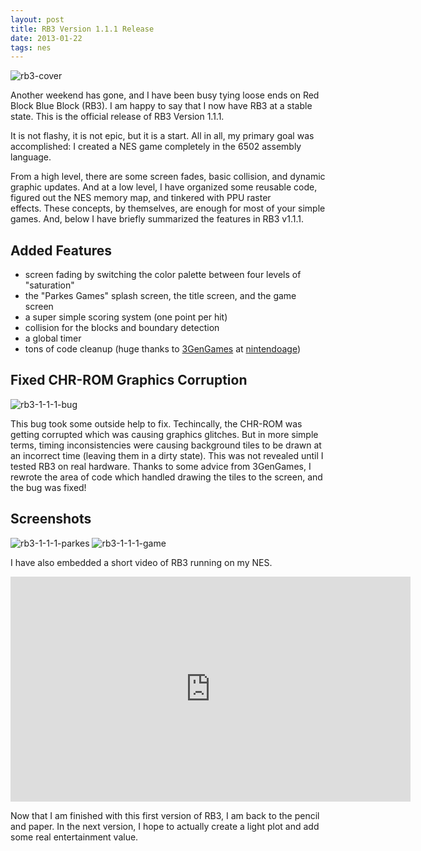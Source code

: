 ```yaml
---
layout: post
title: RB3 Version 1.1.1 Release
date: 2013-01-22 
tags: nes
---
```


![rb3-cover](https://s3.us-east-2.amazonaws.com/jarrodparkes.com/rb3-cover.png "Red Block Blue Block")

Another weekend has gone, and I have been busy tying loose ends on Red Block Blue Block (RB3). I am happy to say that I now have RB3 at a stable state. This is the official release of RB3 Version 1.1.1.

It is not flashy, it is not epic, but it is a start. All in all, my primary goal was accomplished: I created a NES game completely in the 6502 assembly language.

From a high level, there are some screen fades, basic collision, and dynamic graphic updates. And at a low level, I have organized some reusable code, figured out the NES memory map, and tinkered with PPU raster effects. These concepts, by themselves, are enough for most of your simple games. And, below I have briefly summarized the features in RB3 v1.1.1.

## Added Features

- screen fading by switching the color palette between four levels of "saturation"
- the "Parkes Games" splash screen, the title screen, and the game screen
- a super simple scoring system (one point per hit)
- collision for the blocks and boundary detection
- a global timer
- tons of code cleanup (huge thanks to [3GenGames](http://nintendoage.com/index.cfm?FuseAction=Users.Home&amp;User=3GenGames) at [nintendoage](http://nintendoage.com/))

## Fixed CHR-ROM Graphics Corruption

![rb3-1-1-1-bug](https://s3.us-east-2.amazonaws.com/jarrodparkes.com/rb3-1-1-1-bug.png "RB3 Bug")

This bug took some outside help to fix. Techincally, the CHR-ROM was getting corrupted which was causing graphics glitches. But in more simple terms, timing inconsistencies were causing background tiles to be drawn at an incorrect time (leaving them in a dirty state). This was not revealed until I tested RB3 on real hardware. Thanks to some advice from 3GenGames, I rewrote the area of code which handled drawing the tiles to the screen, and the bug was fixed!

## Screenshots

![rb3-1-1-1-parkes](https://s3.us-east-2.amazonaws.com/jarrodparkes.com/rb3-1-1-1-parkes.png "RB3 Splash Screen")
![rb3-1-1-1-game](https://s3.us-east-2.amazonaws.com/jarrodparkes.com/rb3-1-1-1-game.png "RB3 Gameplay")

I have also embedded a short video of RB3 running on my NES.

<div class="video-wrapper">
    <iframe width="640" height="360" src="https://www.youtube.com/embed/n5TgZdyWYL8" frameborder="0" allowfullscreen></iframe>
</div>

Now that I am finished with this first version of RB3, I am back to the pencil and paper. In the next version, I hope to actually create a light plot and add some real entertainment value.